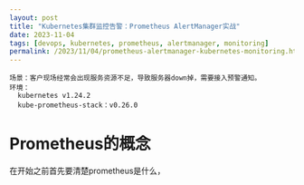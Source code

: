 ```yaml
---
layout: post
title: "Kubernetes集群监控告警：Prometheus AlertManager实战"
date: 2023-11-04
tags: [devops, kubernetes, prometheus, alertmanager, monitoring]
permalink: /2023/11/04/prometheus-alertmanager-kubernetes-monitoring.html
---
```


```
场景：客户现场经常会出现服务资源不足，导致服务器down掉，需要接入预警通知。
环境：
  kubernetes v1.24.2
  kube-prometheus-stack：v0.26.0
```

# Prometheus的概念
  在开始之前首先要清楚prometheus是什么，